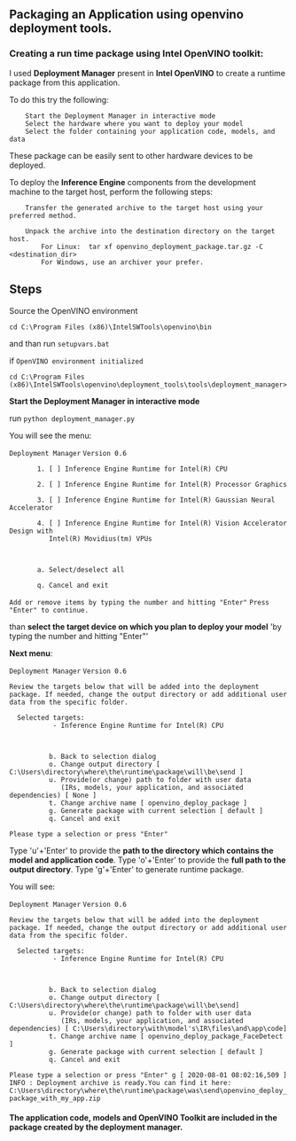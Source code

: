 ## Packaging an Application using **openvino deployment tools**.

### Creating a run time package using Intel OpenVINO toolkit:

   I used **Deployment Manager** present in **Intel OpenVINO** to create a runtime package from this application.

   To do this try the following:
   
        Start the Deployment Manager in interactive mode
        Select the hardware where you want to deploy your model
        Select the folder containing your application code, models, and data 
        
   These package can be easily sent to other hardware devices to be deployed.

   To deploy the **Inference Engine** components from the development machine to the target host, perform the following steps:

        Transfer the generated archive to the target host using your preferred method.

        Unpack the archive into the destination directory on the target host.
            For Linux:  tar xf openvino_deployment_package.tar.gz -C <destination_dir>
            For Windows, use an archiver your prefer.

## Steps

   Source the OpenVINO environment
   
   ``cd C:\Program Files (x86)\IntelSWTools\openvino\bin`` 
   
   and than run ``setupvars.bat``
   
   if ``OpenVINO environment initialized``
   
   ``cd C:\Program Files (x86)\IntelSWTools\openvino\deployment_tools\tools\deployment_manager>``
   
   
   **Start the Deployment Manager in interactive mode**
   
   run ``python deployment_manager.py``
   
   You will see the menu:
   
   ``Deployment Manager``
   ``Version 0.6``

           1. [ ] Inference Engine Runtime for Intel(R) CPU

           2. [ ] Inference Engine Runtime for Intel(R) Processor Graphics

           3. [ ] Inference Engine Runtime for Intel(R) Gaussian Neural Accelerator

           4. [ ] Inference Engine Runtime for Intel(R) Vision Accelerator Design with
              Intel(R) Movidius(tm) VPUs



           a. Select/deselect all

           q. Cancel and exit

   ``Add or remove items by typing the number and hitting "Enter"``
   ``Press "Enter" to continue.``
   
   than **select the target device on which you plan to deploy your model** 'by typing the number and hitting "Enter"'
   
   
   **Next menu**:
   
   ``Deployment Manager``
   ``Version 0.6``

   ``Review the targets below that will be added into the deployment package.
   If needed, change the output directory or add additional user data from the specific folder.``

      Selected targets:
               - Inference Engine Runtime for Intel(R) CPU



              b. Back to selection dialog
              o. Change output directory [ C:\Users\directory\where\the\runtime\package\will\be\send ]
              u. Provide(or change) path to folder with user data
                 (IRs, models, your application, and associated dependencies) [ None ]
              t. Change archive name [ openvino_deploy_package ]
              g. Generate package with current selection [ default ]
              q. Cancel and exit

   ``Please type a selection or press "Enter"``
   
   Type 'u'+'Enter' to provide the **path to the directory which contains the model and application code**.
   Type 'o'+'Enter' to provide the **full path to the output directory**.
   Type 'g'+'Enter' to generate runtime package.
   
   
   You will see:
   
   ``Deployment Manager``
   ``Version 0.6``

   ``Review the targets below that will be added into the deployment package.
   If needed, change the output directory or add additional user data from the specific folder.``

      Selected targets:
               - Inference Engine Runtime for Intel(R) CPU



              b. Back to selection dialog
              o. Change output directory [ C:\Users\directory\where\the\runtime\package\will\be\send]
              u. Provide(or change) path to folder with user data
                 (IRs, models, your application, and associated dependencies) [ C:\Users\directory\with\model's\IR\files\and\app\code]
              t. Change archive name [ openvino_deploy_package_FaceDetect ]
              g. Generate package with current selection [ default ]
              q. Cancel and exit

   ``Please type a selection or press "Enter" g
   [ 2020-08-01 08:02:16,509 ] INFO : Deployment archive is ready.You can find it here:
           C:\Users\directory\where\the\runtime\package\was\send\openvino_deploy_package_with_my_app.zip``
  
  #### The application code, models and OpenVINO Toolkit are included in the package created by the deployment manager.
   
   
   
   
   
   
   
